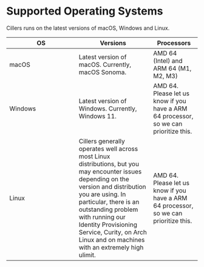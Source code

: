 # Supported Operating Systems

Cillers runs on the latest versions of macOS, Windows and Linux.&#x20;

<table><thead><tr><th width="167">OS</th><th>Versions</th><th>Processors</th></tr></thead><tbody><tr><td>macOS</td><td>Latest version of macOS. Currently, macOS Sonoma. </td><td>AMD 64 (Intel) and ARM 64 (M1, M2, M3)</td></tr><tr><td>Windows</td><td>Latest version of Windows. Currently, Windows 11. </td><td>AMD 64.  Please let us know if you have a ARM 64 processor, so we can prioritize this.</td></tr><tr><td>Linux</td><td>Cillers generally operates well across most Linux distributions, but you may encounter issues depending on the version and distribution you are using. In particular, there is an outstanding problem with running our Identity Provisioning Service, Curity, on Arch Linux and on machines with an extremely high ulimit. </td><td>AMD 64. Please let us know if you have a ARM 64 processor, so we can prioritize this. </td></tr></tbody></table>

